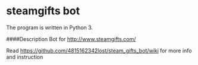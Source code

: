 # steamgifts bot
The program is written in Python 3.

####Description
Bot for http://www.steamgifts.com/ 

Read https://github.com/4815162342lost/steam_gifts_bot/wiki for more info and instruction
